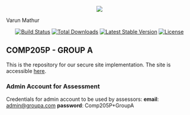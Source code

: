 <p align="center"><img src="https://laravel.com/assets/img/components/logo-laravel.svg"></p>
<p>Varun Mathur</p>
<p align="center">
<a href="https://travis-ci.org/laravel/framework"><img src="https://travis-ci.org/laravel/framework.svg" alt="Build Status"></a>
<a href="https://packagist.org/packages/laravel/framework"><img src="https://poser.pugx.org/laravel/framework/d/total.svg" alt="Total Downloads"></a>
<a href="https://packagist.org/packages/laravel/framework"><img src="https://poser.pugx.org/laravel/framework/v/stable.svg" alt="Latest Stable Version"></a>
<a href="https://packagist.org/packages/laravel/framework"><img src="https://poser.pugx.org/laravel/framework/license.svg" alt="License"></a>
</p>

## COMP205P - GROUP A

This is the repository for our secure site implementation. The site is accessible [here](comp205p-group-a.azurewebsites.net).

### Admin Account for Assessment

Credentials for admin account to be used by assessors:
**email**: admin@groupa.com
**password**: Comp205P+GroupA
